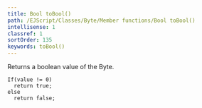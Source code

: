 ```yaml
---
title: Bool toBool()
path: /EJScript/Classes/Byte/Member functions/Bool toBool()
intellisense: 1
classref: 1
sortOrder: 135
keywords: toBool()
---
```



Returns a boolean value of the Byte.



    If(value != 0)
      return true;
    else
      return false;


